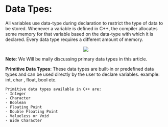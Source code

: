 # Data Tpes:

All variables use data-type during declaration to restrict the type of data to be stored. Whenever a variable is defined in C++, the compiler allocates some memory for that variable based on the data-type with which it is declared. Every data type requires a different amount of memory.

<div style="text-align:center"><img src="https://media.geeksforgeeks.org/wp-content/cdn-uploads/20191113115600/DatatypesInC.png" /></div>

<b>Note</b>: We Will be maily discussing primary data types in this article.

<b>Primitive Data Types</b>: These data types are built-in or predefined data types and can be used directly by the user to declare variables. example: int, char , float, bool etc.
    
    Primitive data types available in C++ are: 
    - Integer
    - Character
    - Boolean
    - Floating Point
    - Double Floating Point
    - Valueless or Void
    - Wide Character